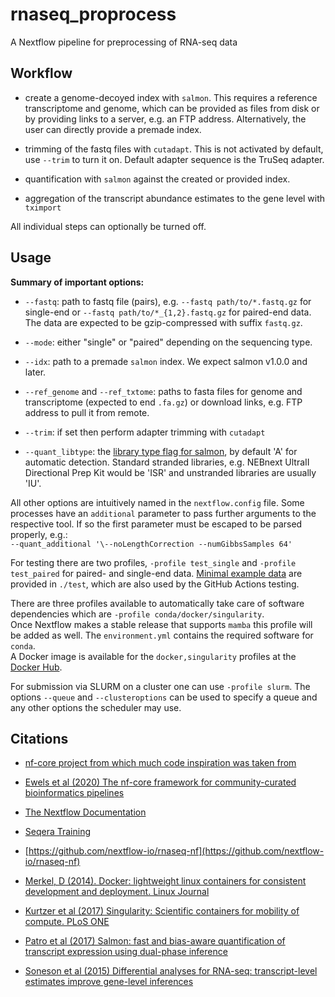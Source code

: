 # rnaseq_proprocess

A Nextflow pipeline for preprocessing of RNA-seq data


## Workflow

- create a genome-decoyed index with `salmon`. This requires a reference transcriptome and genome, which can be provided as files from disk or by providing links to a server, e.g. an FTP address.
Alternatively, the user can directly provide a premade index.

- trimming of the fastq files with `cutadapt`. This is not activated by default, use `--trim` to turn it on. Default adapter sequence is the TruSeq adapter.

- quantification with `salmon` against the created or provided index.

- aggregation of the transcript abundance estimates to the gene level with `tximport`

All individual steps can optionally be turned off.

## Usage

**Summary of important options:**  
  
-  `--fastq`: path to fastq file (pairs), e.g. `--fastq path/to/*.fastq.gz` for single-end or `--fastq path/to/*_{1,2}.fastq.gz` for paired-end data.
The data are expected to be gzip-compressed with suffix `fastq.gz`.

- `--mode`: either "single" or "paired" depending on the sequencing type.

- `--idx`: path to a premade `salmon` index. We expect salmon v1.0.0 and later.

- `--ref_genome` and `--ref_txtome`: paths to fasta files for genome and transcriptome (expected to end `.fa.gz`) or download links, e.g. FTP address to pull it from remote.

- `--trim`: if set then perform adapter trimming with `cutadapt`

- `--quant_libtype`: the [library type flag for salmon](https://salmon.readthedocs.io/en/latest/salmon.html#quantifying-in-alignment-based-mode), by default 'A' for automatic detection.
Standard stranded libraries, e.g. NEBnext UltraII Directional Prep Kit would be 'ISR' and unstranded libraries are usually 'IU'.

All other options are intuitively named in the `nextflow.config` file. Some processes have an `additional` parameter to pass further arguments to the respective tool. If so the first parameter must be escaped to be parsed properly, e.g.:  
`--quant_additional '\--noLengthCorrection --numGibbsSamples 64'`

For testing there are two profiles, `-profile test_single` and `-profile test_paired` for paired- and single-end data. [Minimal example data](https://github.com/nextflow-io/rnaseq-nf/tree/master/data/ggal) are provided in `./test`,
which are also used by the GitHub Actions testing.

There are three profiles available to automatically take care of software dependencies which are `-profile conda/docker/singularity`.  
Once Nextflow makes a stable release that supports `mamba` this profile will be added as well. The `environment.yml` contains the required software for `conda`.  
A Docker image is available for the `docker,singularity` profiles at the [Docker Hub](https://hub.docker.com/r/atpoint/rnaseq_preprocess).

For submission via SLURM on a cluster one can use `-profile slurm`. The options `--queue` and `--clusteroptions` can be used to specify a queue and any other options the scheduler may use.

## Citations

-  [nf-core project from which much code inspiration was taken from](https://nf-co.re/)

-  [Ewels et al (2020) The nf-core framework for community-curated bioinformatics pipelines](https://www.nature.com/articles/s41587-020-0439-x)

-  [The Nextflow Documentation](https://www.nextflow.io/docs/latest/index.html#)

-  [Seqera Training](https://seqera.io/training/)

-  [https://github.com/nextflow-io/rnaseq-nf](https://github.com/nextflow-io/rnaseq-nf)

-  [Merkel, D (2014). Docker: lightweight linux containers for consistent development and deployment. Linux Journal](https://dl.acm.org/doi/10.5555/2600239.2600241)

-  [Kurtzer et al (2017) Singularity: Scientific containers for mobility of compute. PLoS ONE](https://journals.plos.org/plosone/article?id=10.1371/journal.pone.0177459)

-  [Patro et al (2017) Salmon: fast and bias-aware quantification of transcript expression using dual-phase inference](https://www.ncbi.nlm.nih.gov/pmc/articles/PMC5600148/)

-  [Soneson et al (2015) Differential analyses for RNA-seq: transcript-level estimates improve gene-level inferences](https://f1000research.com/articles/4-1521/v2)
